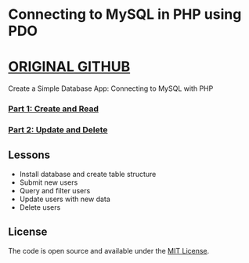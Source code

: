 # Connecting to MySQL in PHP using PDO

# [ORIGINAL GITHUB](https://github.com/taniarascia/pdo)

Create a Simple Database App: Connecting to MySQL with PHP

### [Part 1: Create and Read](https://www.taniarascia.com/create-a-simple-database-app-connecting-to-mysql-with-php/)
### [Part 2: Update and Delete](https://www.taniarascia.com/create-a-simple-crud-database-app-php-update-delete/)

## Lessons

- Install database and create table structure
- Submit new users
- Query and filter users
- Update users with new data
- Delete users

## License

The code is open source and available under the [MIT License](LICENSE.md).
